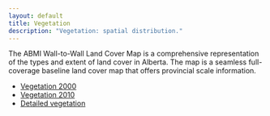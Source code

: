 ```yaml
---
layout: default
title: Vegetation
description: "Vegetation: spatial distribution."
---
```


The ABMI Wall-to-Wall Land Cover Map is a comprehensive representation of the types and extent of land cover in Alberta. The map is a seamless full-coverage baseline land cover map that offers provincial scale information.

<ul class="list-group">
  <li class="list-group-item">
    <a href="{{ site.baseurl }}/pages/geospatial/vegetation-2000.html">Vegetation 2000</a>
  </li>
  <li class="list-group-item">
    <a href="{{ site.baseurl }}/pages/geospatial/vegetation-2010.html">Vegetation 2010</a>
  </li>
  <li class="list-group-item">
    <a href="{{ site.baseurl }}/pages/geospatial/vegetation-detailed.html">Detailed vegetation</a>
  </li>
</ul>

